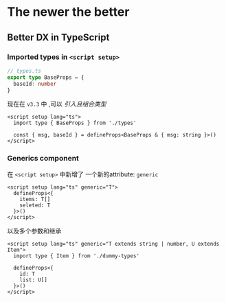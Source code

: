 # The newer the better



## Better DX in TypeScript



### Imported types in `<script setup>`



```typescript
// types.ts
export type BaseProps = {
  baseId: number
}
```



现在在 `v3.3` 中 ,可以 *引入且组合类型*

```vue
<script setup lang="ts">
  import type { BaseProps } from './types'
  
  const { msg, baseId } = defineProps<BaseProps & { msg: string }>()
</script>
```



### Generics component

在 `<script setup>` 中新增了 一个新的attribute: `generic`



```vue
<script setup lang="ts" generic="T">
  defineProps<{
    items: T[]
    seleted: T
  }>()
</script>
```



以及多个参数和继承



```vue
<script setup lang="ts" generic="T extends string | number, U extends Item">
  import type { Item } from './dummy-types'
  
  defineProps<{
    id: T
    list: U[]
  }>()
</script>
```



